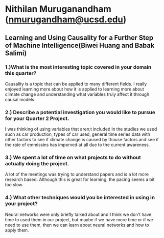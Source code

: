 
# Nithilan Muruganandham (nmurugandham@ucsd.edu)
## Learning and Using Causality for a Further Step of Machine Intelligence(Biwei Huang and Babak Salimi)
### 1.)What is the most interesting topic covered in your domain this quarter?
Causality is a topic that can be applied to many different fields. I really enjoyed learning more about how it is applied to learning more about climate change and understanding what variables truly affect it through causal models.
### 2.) Describe a potential investigation you would like to pursue for your Quarter 2 Project.
I was thinking of using variables that aren;t included in the studies we used such as car production, types of car used, general time series data with other factors to see if climate change is caused by thouse factors and see if the rate of emmissins has imporved at all due to the current awareness.
### 3.) We spent a lot of time on what projects to do without actually doing the project. 
A lot of the meetings was trying to understand papers and is a lot more research based. Although this is great for learning, the pacing seems a bit too slow.
### 4.) What other techniques would you be interested in using in your project?
Neural networks were only briefly talked about and I think we don't have time to used them in our project, but maybe if we have more time or if we need to use them, then we can learn about neural networks and how to apply them.

